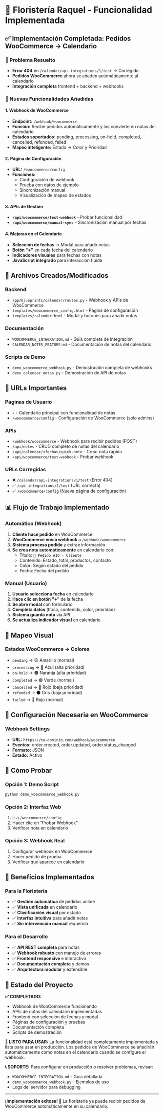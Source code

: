 # 🌸 Floristería Raquel - Funcionalidad Implementada

## ✅ Implementación Completada: Pedidos WooCommerce → Calendario

### 🎯 Problema Resuelto
- **Error 404** en `/calendar/api-integrations/1/test` → Corregido
- **Pedidos WooCommerce** ahora se añaden automáticamente al calendario
- **Integración completa** frontend + backend + webhooks

### 🚀 Nuevas Funcionalidades Añadidas

#### 1. Webhook de WooCommerce
- **Endpoint:** `/webhook/woocommerce`
- **Función:** Recibe pedidos automáticamente y los convierte en notas del calendario
- **Estados soportados:** pending, processing, on-hold, completed, cancelled, refunded, failed
- **Mapeo inteligente:** Estado → Color y Prioridad

#### 2. Página de Configuración
- **URL:** `/woocommerce/config`
- **Funciones:** 
  - Configuración de webhook
  - Prueba con datos de ejemplo
  - Sincronización manual
  - Visualización de mapeo de estados

#### 3. APIs de Gestión
- **`/api/woocommerce/test-webhook`** - Probar funcionalidad
- **`/api/woocommerce/manual-sync`** - Sincronización manual por fechas

#### 4. Mejoras en el Calendario
- **Selección de fechas** → Modal para añadir notas
- **Botón "+"** en cada fecha del calendario
- **Indicadores visuales** para fechas con notas
- **JavaScript integrado** para interacción fluida

## 📁 Archivos Creados/Modificados

### Backend
- `app/blueprints/calendar/routes.py` - Webhook y APIs de WooCommerce
- `templates/woocommerce_config.html` - Página de configuración
- `templates/calendar.html` - Modal y botones para añadir notas

### Documentación
- `WOOCOMMERCE_INTEGRATION.md` - Guía completa de integración
- `CALENDAR_NOTES_FEATURE.md` - Documentación de notas del calendario

### Scripts de Demo
- `demo_woocommerce_webhook.py` - Demostración completa de webhooks
- `demo_calendar_notes.py` - Demostración de API de notas

## 🔧 URLs Importantes

### Páginas de Usuario
- `/` - Calendario principal con funcionalidad de notas
- `/woocommerce/config` - Configuración de WooCommerce (solo admins)

### APIs
- `/webhook/woocommerce` - Webhook para recibir pedidos (POST)
- `/api/notes` - CRUD completo de notas del calendario
- `/api/calendar/<fecha>/quick-note` - Crear nota rápida
- `/api/woocommerce/test-webhook` - Probar webhook

### URLs Corregidas
- ❌ `/calendar/api-integrations/1/test` (Error 404)
- ✅ `/api-integrations/1/test` (URL correcta)
- ✅ `/woocommerce/config` (Nueva página de configuración)

## 📊 Flujo de Trabajo Implementado

### Automático (Webhook)
1. **Cliente hace pedido** en WooCommerce
2. **WooCommerce envía webhook** a `/webhook/woocommerce`
3. **Sistema procesa pedido** y extrae información
4. **Se crea nota automáticamente** en calendario con:
   - Título: `🛒 Pedido #ID - Cliente`
   - Contenido: Estado, total, productos, contacto
   - Color: Según estado del pedido
   - Fecha: Fecha del pedido

### Manual (Usuario)
1. **Usuario selecciona fecha** en calendario
2. **Hace clic en botón "+"** de la fecha
3. **Se abre modal** con formulario
4. **Completa datos** (título, contenido, color, prioridad)
5. **Sistema guarda nota** vía API
6. **Se actualiza indicador visual** en calendario

## 🎨 Mapeo Visual

### Estados WooCommerce → Colores
- `pending` → 🟡 Amarillo (normal)
- `processing` → 🔵 Azul (alta prioridad)
- `on-hold` → 🟠 Naranja (alta prioridad)
- `completed` → 🟢 Verde (normal)
- `cancelled` → 🔴 Rojo (baja prioridad)
- `refunded` → ⚫ Gris (baja prioridad)
- `failed` → 🔴 Rojo (normal)

## 🔧 Configuración Necesaria en WooCommerce

### Webhook Settings
- **URL:** `https://tu-dominio.com/webhook/woocommerce`
- **Eventos:** order.created, order.updated, order.status_changed
- **Formato:** JSON
- **Estado:** Activo

## 🧪 Cómo Probar

### Opción 1: Demo Script
```bash
python demo_woocommerce_webhook.py
```

### Opción 2: Interfaz Web
1. Ir a `/woocommerce/config`
2. Hacer clic en "Probar Webhook"
3. Verificar nota en calendario

### Opción 3: Webhook Real
1. Configurar webhook en WooCommerce
2. Hacer pedido de prueba
3. Verificar que aparece en calendario

## 🎉 Beneficios Implementados

### Para la Floristería
- ✅ **Gestión automática** de pedidos online
- ✅ **Vista unificada** en calendario
- ✅ **Clasificación visual** por estado
- ✅ **Interfaz intuitiva** para añadir notas
- ✅ **Sin intervención manual** requerida

### Para el Desarrollo
- ✅ **API REST completa** para notas
- ✅ **Webhook robusto** con manejo de errores
- ✅ **Frontend responsive** e interactivo
- ✅ **Documentación completa** y demos
- ✅ **Arquitectura modular** y extensible

## 🚀 Estado del Proyecto

**✅ COMPLETADO:** 
- Webhook de WooCommerce funcionando
- APIs de notas del calendario implementadas
- Frontend con selección de fechas y modal
- Páginas de configuración y pruebas
- Documentación completa
- Scripts de demostración

**🎯 LISTO PARA USAR:**
La funcionalidad está completamente implementada y lista para usar en producción. Los pedidos de WooCommerce se añadirán automáticamente como notas en el calendario cuando se configure el webhook.

**📞 SOPORTE:**
Para configurar en producción o resolver problemas, revisar:
- `WOOCOMMERCE_INTEGRATION.md` - Guía detallada
- `demo_woocommerce_webhook.py` - Ejemplos de uso
- Logs del servidor para debugging

---

**¡Implementación exitosa! 🎉** La floristería ya puede recibir pedidos de WooCommerce automáticamente en su calendario.
